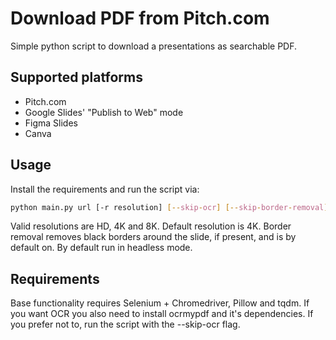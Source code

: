 # Download PDF from Pitch.com
Simple python script to download a presentations as searchable PDF. 

## Supported platforms
- Pitch.com 
- Google Slides' "Publish to Web" mode
- Figma Slides
- Canva

## Usage
Install the requirements and run the script via:
```bash
python main.py url [-r resolution] [--skip-ocr] [--skip-border-removal] [--disable-headless]
```

Valid resolutions are HD, 4K and 8K. Default resolution is 4K.
Border removal removes black borders around the slide, if present, and is by default on.
By default run in headless mode.

## Requirements
Base functionality requires Selenium + Chromedriver, Pillow and tqdm. If you want OCR you also need to install ocrmypdf and it's dependencies. If you prefer not to, run the script with the --skip-ocr flag.  